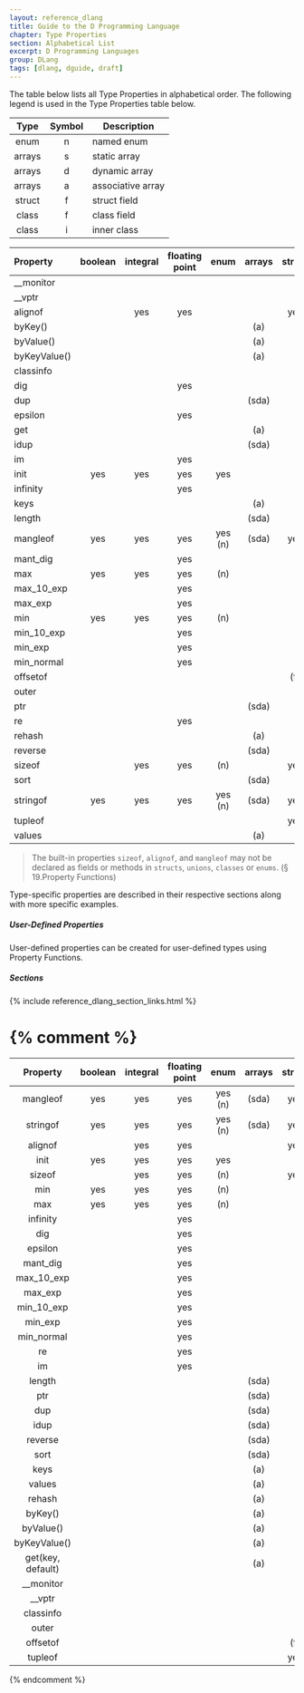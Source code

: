 ```yaml
---
layout: reference_dlang
title: Guide to the D Programming Language
chapter: Type Properties
section: Alphabetical List
excerpt: D Programming Languages
group: DLang
tags: [dlang, dguide, draft]
---
```


The table below lists all Type Properties in alphabetical order.
The following legend is used in the Type Properties table below.

| Type   | Symbol | Description       |
|:------:|:------:|-------------------|
| enum   | n      | named enum        |
| arrays | s      | static array      |
| arrays | d      | dynamic array     |
| arrays | a      | associative array |
| struct | f      | struct field      |
| class  | f      | class field       |
| class  | i      | inner class       |

| Property          | boolean | integral | floating point | enum    | arrays    | struct  | class   |
|:------------------|:-------:|:--------:|:--------------:|:-------:|:---------:|:-------:|:-------:|
| &#95;&#95;monitor |         |          |                |         |           |         |   yes   |
| &#95;&#95;vptr    |         |          |                |         |           |         |   yes   |
| alignof           |         | yes      | yes            |         |           |   yes   |         |
| byKey()           |         |          |                |         |    (a)    |         |         |
| byValue()         |         |          |                |         |    (a)    |         |         |
| byKeyValue()      |         |          |                |         |    (a)    |         |         |
| classinfo         |         |          |                |         |           |         |   yes   |
| dig               |         |          | yes            |         |           |         |         |
| dup               |         |          |                |         |   (sda)   |         |         |
| epsilon           |         |          | yes            |         |           |         |         |
| get               |         |          |                |         |    (a)    |         |         |
| idup              |         |          |                |         |   (sda)   |         |         |
| im                |         |          | yes            |         |           |         |         |
| init              | yes     | yes      | yes            | yes     |           |         |         |
| infinity          |         |          | yes            |         |           |         |         |
| keys              |         |          |                |         |    (a)    |         |         |
| length            |         |          |                |         |   (sda)   |         |         |
| mangleof          | yes     | yes      | yes            | yes (n) |   (sda)   |   yes   |   yes   |
| mant_dig          |         |          | yes            |         |           |         |         |
| max               | yes     | yes      | yes            |     (n) |           |         |         |
| max_10_exp        |         |          | yes            |         |           |         |         |
| max_exp           |         |          | yes            |         |           |         |         |
| min               | yes     | yes      | yes            |     (n) |           |         |         |
| min_10_exp        |         |          | yes            |         |           |         |         |
| min_exp           |         |          | yes            |         |           |         |         |
| min_normal        |         |          | yes            |         |           |         |         |
| offsetof          |         |          |                |         |           |   (f)   |   (f)   |
| outer             |         |          |                |         |           |         |   (i)   |
| ptr               |         |          |                |         |   (sda)   |         |         |
| re                |         |          | yes            |         |           |         |         |
| rehash            |         |          |                |         |    (a)    |         |         |
| reverse           |         |          |                |         |   (sda)   |         |         |
| sizeof            |         | yes      | yes            |     (n) |           |   yes   |   yes   |
| sort              |         |          |                |         |   (sda)   |         |         |
| stringof          | yes     | yes      | yes            | yes (n) |   (sda)   |   yes   |   yes   |
| tupleof           |         |          |                |         |           |   yes   |   yes   |
| values            |         |          |                |         |    (a)    |         |         |

> The built-in properties `sizeof`, `alignof`, and `mangleof` may not be declared as fields or methods in `structs`, `unions`, `classes` or `enums`.
> (§ 19.Property Functions)

Type-specific properties are described in their respective sections along with more specific examples.

##### User-Defined Properties

User-defined properties can be created for user-defined types using Property Functions.



##### Sections
{% include reference_dlang_section_links.html %}



{% comment %}
=====================================================================================================


| Property          | boolean | integral | floating point | enum    | arrays    | struct  | class   |
|:-----------------:|:-------:|:--------:|:--------------:|:-------:|:---------:|:-------:|:-------:|
| mangleof          | yes     | yes      | yes            | yes (n) |   (sda)   |   yes   |   yes   |
| stringof          | yes     | yes      | yes            | yes (n) |   (sda)   |   yes   |   yes   |
| alignof           |         | yes      | yes            |         |           |   yes   |         |
| init              | yes     | yes      | yes            | yes     |           |         |         |
| sizeof            |         | yes      | yes            |     (n) |           |   yes   |         |
| min               | yes     | yes      | yes            |     (n) |           |         |         |
| max               | yes     | yes      | yes            |     (n) |           |         |         |
| infinity          |         |          | yes            |         |           |         |         |
| dig               |         |          | yes            |         |           |         |         |
| epsilon           |         |          | yes            |         |           |         |         |
| mant_dig          |         |          | yes            |         |           |         |         |
| max_10_exp        |         |          | yes            |         |           |         |         |
| max_exp           |         |          | yes            |         |           |         |         |
| min_10_exp        |         |          | yes            |         |           |         |         |
| min_exp           |         |          | yes            |         |           |         |         |
| min_normal        |         |          | yes            |         |           |         |         |
| re                |         |          | yes            |         |           |         |         |
| im                |         |          | yes            |         |           |         |         |
| length            |         |          |                |         |   (sda)   |         |         |
| ptr               |         |          |                |         |   (sda)   |         |         |
| dup               |         |          |                |         |   (sda)   |         |         |
| idup              |         |          |                |         |   (sda)   |         |         |
| reverse           |         |          |                |         |   (sda)   |         |         |
| sort              |         |          |                |         |   (sda)   |         |         |
| keys              |         |          |                |         |    (a)    |         |         |
| values            |         |          |                |         |    (a)    |         |         |
| rehash            |         |          |                |         |    (a)    |         |         |
| byKey()           |         |          |                |         |    (a)    |         |         |
| byValue()         |         |          |                |         |    (a)    |         |         |
| byKeyValue()      |         |          |                |         |    (a)    |         |         |
| get(key, default) |         |          |                |         |    (a)    |         |         |
| &#95;&#95;monitor |         |          |                |         |           |         |   yes   |
| &#95;&#95;vptr    |         |          |                |         |           |         |   yes   |
| classinfo         |         |          |                |         |           |         |   yes   |
| outer             |         |          |                |         |           |         |   (i)   |
| offsetof          |         |          |                |         |           |   (f)   |   (f)   |
| tupleof           |         |          |                |         |           |   yes   |   yes   |
{% endcomment %}
